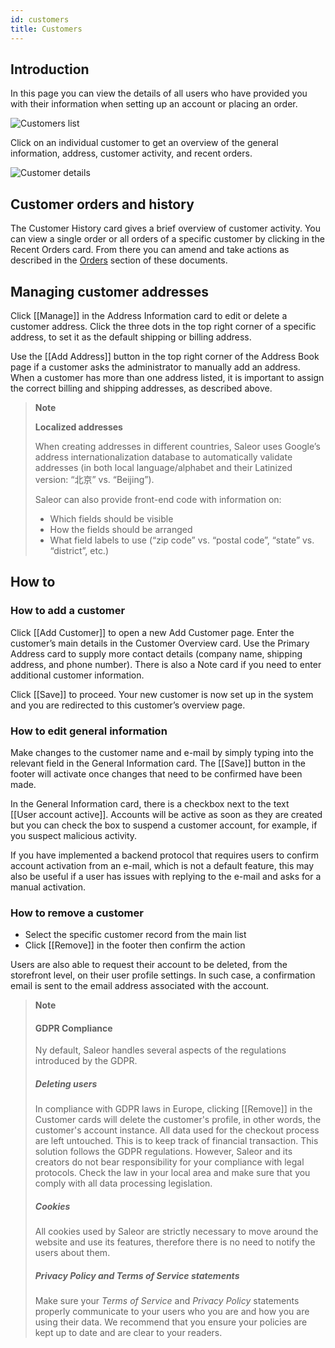 ```yaml
---
id: customers
title: Customers
---
```

## Introduction

In this page you can view the details of all users who have provided you with their information when setting up an account or placing an order.

![Customers list](assets/dashboard-customers/1.png)

Click on an individual customer to get an overview of the general information, address, customer activity, and recent orders.

![Customer details](assets/dashboard-customers/2.jpg)


## Customer orders and history

The Customer History card gives a brief overview of customer activity. You can view a single order or all orders of a specific customer by clicking in the Recent Orders card. From there you can amend and take actions as described in the [Orders](dashboard/orders.md) section of these documents.


## Managing customer addresses

Click [[Manage]] in the Address Information card to edit or delete a customer address. Click the three dots in the top right corner of a specific address, to set it as the default shipping or billing address. 

Use the [[Add&nbsp;Address]] button in the top right corner of the Address Book page if a customer asks the administrator to manually add an address. When a customer has more than one address listed, it is important to assign the correct billing and shipping addresses, as described above.

> **Note** 
>
> **Localized addresses**
>
> When creating addresses in different countries, Saleor uses Google’s address internationalization database to automatically validate addresses (in both local language/alphabet and their Latinized version: “北京” vs. “Beijing”).
> 
> Saleor can also provide front-end code with information on:
>
> - Which fields should be visible
> - How the fields should be arranged
> - What field labels to use (“zip code” vs. “postal code”, “state” vs. “district”, etc.)

## How to

### How to add a customer

Click [[Add Customer]] to open a new Add Customer page. Enter the customer’s main details in the Customer Overview card. Use the Primary Address card to supply more contact details (company name, shipping address, and phone number). There is also a Note card if you need to enter additional customer information. 


Click [[Save]] to proceed. Your new customer is now set up in the system and you are redirected to this customer’s overview page.


### How to edit general information

Make changes to the customer name and e-mail by simply typing into the relevant field in the General Information card. The [[Save]] button in the footer will activate once changes that need to be confirmed have been made.

In the General Information card, there is a checkbox next to the text [[User&nbsp;account&nbsp;active]]. Accounts will be active as soon as they are created but you can check the box to suspend a customer account, for example, if you suspect malicious activity. 

If you have implemented a backend protocol that requires users to confirm account activation from an e-mail, which is not a default feature, this may also be useful if a user has issues with replying to the e-mail and asks for a manual activation.


### How to remove a customer

- Select the specific customer record from the main list
- Click [[Remove]] in the footer then confirm the action


Users are also able to request their account to be deleted, from the storefront level, on their user profile settings. In such case, a confirmation email is sent to the email address associated with the account.

> **Note** 
>
> #### GDPR Compliance 
>
>Ny default, Saleor handles several aspects of the regulations introduced by the GDPR.
>
> ##### Deleting users
>
> In compliance with GDPR laws in Europe, clicking [[Remove]] in the Customer cards will delete the customer's profile, in other words, the customer's account instance. All data used for the checkout process are left untouched. This is to keep track of financial transaction. 
> This solution follows the GDPR regulations.
> However, Saleor and its creators do not bear responsibility for your compliance with legal protocols. Check the law in your local area and make sure that you comply with all data processing legislation.
> 
> ##### Cookies
>  
> All cookies used by Saleor are strictly necessary to move around the website and use its features, therefore there is no need to notify the users about them.
> 
> ##### Privacy Policy and Terms of Service statements
>
> Make sure your _Terms of Service_ and _Privacy Policy_ statements properly communicate to your users who you are and how you are using their data. 
We recommend that you ensure your policies are kept up to date and are clear to your readers.

 




